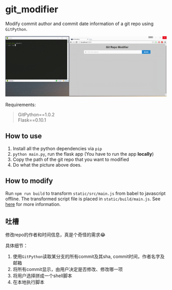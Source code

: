 # git_modifier

Modify commit author and commit date information of a git repo using `GitPython`.

[![preview](./preview_pic/git_modifier_preview.gif)](https://raw.githubusercontent.com/StdioA/git_modifier/master/preview_pic/git_modifier_preview.gif)

Requirements:

> GitPython==1.0.2  
> Flask==0.10.1

## How to use

1. Install all the python dependencies via `pip`
2. `python main.py`, run the flask app (You have to run the app **locally**)
3. Copy the path of the git repo that you want to modified
4. Do what the picture above does.

## How to modify

Run `npm run build` to transform `static/src/main.js` from babel to javascript offline. The transformed script file is placed in `static/build/main.js`. See [here](https://facebook.github.io/react/docs/getting-started.html#using-react-from-npm) for more information.

## 吐槽
修改repo的作者和时间信息​，真是个奇怪的需求:joy:​

具体细节：

1. 使用`GitPython`读取某分支的所有commit及其sha, commit时间，作者名字及邮箱
2. 将所有commit显示，由用户决定是否修改、修改哪一项
3. 将用户选择拼成一个shell脚本
4. 在本地执行脚本
